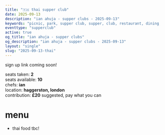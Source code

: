 ```yaml
---
title: "🇹🇭 thai supper club"
date: 2025-09-13
description: "ian ahuja - supper clubs - 2025-09-13"
keywords: "picnic, park, supper club, supper, club, restaurant, dining, london, connection, ian ahuja, food, eat, friends, thailand, thai"
eventtype: "supperclub"
active: true
og_title: "ian ahuja - supper clubs"
og_description: "ian ahuja - supper clubs - 2025-09-13"
layout: "single"
slug: "2025-09-13-thai"
---
```


sign up link coming soon!

seats taken: **2**  
seats available: **10**  
chefs: **ian**  
location: **haggerston, london**  
contribution: **£20** suggested, pay what you can  

# menu

- thai food tbc!
